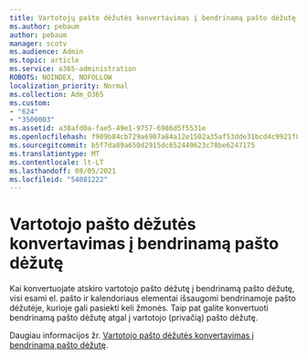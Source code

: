 ```yaml
---
title: Vartotojų pašto dėžutės konvertavimas į bendrinamą pašto dėžutę
ms.author: pebaum
author: pebaum
manager: scotv
ms.audience: Admin
ms.topic: article
ms.service: o365-administration
ROBOTS: NOINDEX, NOFOLLOW
localization_priority: Normal
ms.collection: Adm_O365
ms.custom:
- "624"
- "3500003"
ms.assetid: a38afd0a-fae5-49e1-9757-6986d5f5531e
ms.openlocfilehash: f909b84cb729a6907a84a12e1502a35af53dde31bcd4c9921f8bf81947c04614
ms.sourcegitcommit: b5f7da89a650d2915dc652449623c78be6247175
ms.translationtype: MT
ms.contentlocale: lt-LT
ms.lasthandoff: 08/05/2021
ms.locfileid: "54081222"
---
```

# <a name="convert-a-user-mailbox-to-a-shared-mailbox"></a>Vartotojo pašto dėžutės konvertavimas į bendrinamą pašto dėžutę

Kai konvertuojate atskiro vartotojo pašto dėžutę į bendrinamą pašto dėžutę, visi esami el. pašto ir kalendoriaus elementai išsaugomi bendrinamoje pašto dėžutėje, kurioje gali pasiekti keli žmonės. Taip pat galite konvertuoti bendrinamą pašto dėžutę atgal į vartotojo (privačią) pašto dėžutę.
  
Daugiau informacijos žr. [Vartotojo pašto dėžutės konvertavimas į bendrinamą pašto dėžutę](https://docs.microsoft.com/microsoft-365/admin/email/convert-user-mailbox-to-shared-mailbox).
  
